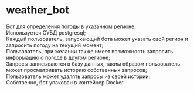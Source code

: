 # weather_bot
Бот для определения погоды в указанном регионе;  
Используется СУБД postgresql;  
Каждый пользователь, запускающий бота может указать свой регион и запросить погоду на текущий момент;  
Пользователь, при желании также имеет возможность запросить информацию о погоде в другом регионе;  
Запросы записываются в базу данных, таким образом пользователь может просматривать историю собственных запросов;  
Пользователь может удалять запросы из своей истории;  
Собственно, бот упакован в контейнер Docker.
